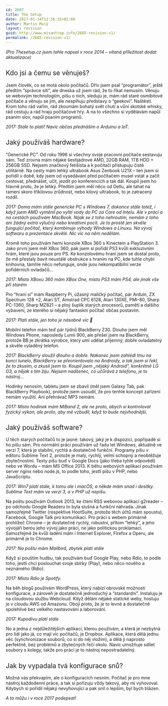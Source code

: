 ```yaml
---
id: 2687
title: The Setup
date: 2017-01-14T12:56:15+01:00
author: Martin Malý
layout: revision
guid: http://www.misantrop.info/2685-revision-v1/
permalink: /2685-revision-v1/
---
```

_(Pro Thesetup.cz jsem tohle napsal v roce 2014 &#8211; vítaná příležitost dodat aktualizace)_

## <span style="font-weight: 400;">Kdo jsi a čemu se věnuješ?</span>

<span style="font-weight: 400;">Jsem člověk, co se motá okolo počítačů. Dřív jsem psal “programátor”, ještě předtím “správce sítí”, ale dneska už jsem rád, že to říkat nemusím. Věnuju se webovým technologiím, píšu o nich, sleduju je, mám rád staré osmibitové počítače a věnuju se jim, ale nesplňuju představy o “geekovi”. Naštěstí. Krom toho rád vařím, rád zkoumám bohatý svět chutí a vůní skotské whisky, rád cestuju a rád hraju počítačové hry. A na to všechno si vydělávám napůl psaním slov, napůl psaním programů.</span>

_2017: Stále to platí! Navíc občas přednáším o Arduinu a IoT._

## <span style="font-weight: 400;">Jaký používáš hardware?</span>

<span style="font-weight: 400;">“Generické PC”. Od roku 1996 si všechny svoje pracovní počítače sestavuju sám. Teď zrovna mám nějaké šestijádrové AMD, 32GB RAM, 1TB HDD + 256GB SSD. Nejsem značkový fetišista a k počítači přistupuju čistě utilitárně. Na cesty mám lehký ultrabook Asus Zenbook U21X &#8211; ten jsem si pořídil v době, kdy jsem od vysedávání před počítačem musel vstát a začít cestovat, přednášet, učit, jezdit po konferencích a tak dál. Koupil jsem ho hlavně proto, že je lehký. Předtím jsem měl něco od Dellu, ale tahat na rameni skoro tříkilovou zrůdnost, nebo kilový ultrabook, to je zatracený rozdíl.</span>

_2017: Doma mám stále generické PC s Windows 7, dokonce stále totéž, i když jsem AMD vyměnil po vylití vody do PC za Core od Intelu. Ale v práci a na cestách používám MacBook. Nijak se z toho nehroutím, nemám z toho ani žádný extra výlučný nebo kreativní pocit. Je to prostě jen skvěle fungující počítač, který kombinuje výhody Windows a Linuxu. Na vývoj softwaru a prezentace skvělé. Nic víc na něm nedělám._

<span style="font-weight: 400;">Kromě toho používám herní konzole XBox 360 s Kinectem a PlayStation 3. Jako první jsem měl XBox 360, pak jsem si pořídil PS3 kvůli exkluzivním hrám, které jsou pouze pro PS. Ke konzolovému hraní jsem se dostal proto, že mě přestaly bavit neustálé obstrukce s hraním na PC, kde tuhle chybí knihovna, támhle něco nefunguje, onde jsou nekompatibilní verze pofidérních ovladačů…</span>

_2017: Místo XBoxu 360 mám XBox One, místo PS3 mám PS4, ale jinak vše při starém_

<span style="font-weight: 400;">Pro “hraní si” mám Raspberry Pi, úžasný maličký počítač, pár Arduin, ZX Spectrum 128 +2, Atari ST, Amstrad CPC 6128, Atari 130XE, PMI-80, Sharp PC-1360, Sharp MZ821 &#8211; a plný šuplík starých procesorů, pamětí a dalšího vybavení, ze kterého si nějaký fantaskní počítač občas postavím.</span>

_2017: Platí stále, jen toho je násobně víc 🙂_

<span style="font-weight: 400;">Mobilní telefon mám teď pár týdnů BlackBerry Z30. Dlouho jsem měl Windows Phone, naposledy Lumii 900, ale přešel jsem na BlackBerry, protože BB je zkrátka výrobce, který umí udělat příjemný, dobře ovladatelný a skvěle vyladěný telefon.</span>

_2017: BlackBerry sloužil dlouho a dobře. Nakonec jsem zahlédl tmu na konci tunelo, BlackBerry se přeorientovalo na Androidy, a tak jsem si řekl, že to zkusím, a zkusil jsem to. Koupil jsem &#8222;nějaký Android&#8220;, konkrétně LG G3, a nějak s tím žiju. Nejsem nadšenec, co učůrává z telefonu, je to nástroj&#8230;_

<span style="font-weight: 400;">Hodinky nenosím, tabletu jsem se zbavil (měl jsem Galaxy Tab, pak BlackBerry Playbook), protože jsem usoudil, že pro tenhle koncept zařízení nemám využití. Ani přehrávač MP3 nemám.<br /> </span>

_2017: Místo hodinek mám MiBand 2, ale ne proto, abych si kontroloval fyzický výkon, ale proto, aby mě vzbudil, když to bude nejvhodnější._

## <span style="font-weight: 400;">Jaký používáš software?</span>

<span style="font-weight: 400;">U těch starých počítačů to je jasné: takový, jaký je k dispozici, popřípadě si ho píšu sám. Pro normální práci používám už řadu let Windows, aktuálně ve verzi 7, která je stabilní, rychlá a dostatečně funkční. Programy píšu v editoru Sublime Text 2, protože je malý, rychlý, velmi schopný a neobtěžuje zbytečnostmi. Texty píšu buď v Google Docs (jako třeba tyhle odpovědi) nebo ve Wordu &#8211; mám MS Office 2013. K běhu webových aplikací používám server nginx nebo node.js, to podle toho, jestli píšu v PHP, nebo JavaScriptu.</span>

_2017: Win7 platí stále, k tomu ale i macOS, a někde mám snad i desítky. Sublime Text mám ve verzi 3, a v PHP už nepíšu._

<span style="font-weight: 400;">Na poštu používám Outlook 2013, ke čtení RSS webovou aplikaci g2reader &#8211; po odchodu Google Readeru to byla slušná a funkční náhrada. Jinak samozřejmě Twitter (respektive HootSuite, protože těch účtů mám spoustu), Facebook, Google Talk pro komunikaci. Pro práci s webem primárně prohlížeč Chrome &#8211; je dostatečně rychlý, robustní, přitom “lehký”, a jeho vývojáři berou jeho vývoj jako práci, ne jako politickou proklamaci. Samozřejmě že kvůli ladění mám i Internet Explorer, Firefox a Operu, ale primárně je to Chrome.</span>

_2017: Na poštu mám Mailbird, zbytek platí stále_

<span style="font-weight: 400;">Když si pouštím hudbu, tak používám buď Google Play, nebo Rdio, to podle toho, jestli chci poslouchat svoje sbírky (Play), nebo něco nového a neznámého (Rdio).</span>

_2017: Místo Rdio je Spotify._

<span style="font-weight: 400;">Na běh blogů používám WordPress, který nabízí obrovské možnosti konfigurace, a zároveň je dostatečně jednoduchý a “standardní”. Instaluju je na cloudovou službu Webcloud. Když dělám nějaké statické weby, hostuju je v cloudu AWS od Amazonu. Obojí proto, že je to levné a dostatečně spolehlivé bez velkého nastavování a laborování.</span>

_2017: Kupodivu platí stále_

<span style="font-weight: 400;">No a jedna z nejdůležitějších aplikací, kterou používám, a která je nezbytná pro lidi jako já, co mají víc počítačů, je Dropbox. Aplikace, která dělá jednu věc (synchronizace souborů, co si do něj vložím), a dělá ji naprosto perfektně, bez problémů a zbytečných řečí okolo. Navíc umožňuje sdílet soubory s kolegy, takže pro práci je to nástroj nepostradatelný.</span>

## <span style="font-weight: 400;">Jak by vypadala tvá konfigurace snů?</span>

<span style="font-weight: 400;">Možná vás překvapím, ale o konfiguracích nesním. Počítač je pro mne nástroj každodenní práce, a tak si pořizuju vždy takový, aby mi vyhovoval. Kdybych si pořídil nějaký nevyhovující a pak snil o lepším, byl bych blázen.</span>

_A to můžu i v roce 2017 podepsat!_